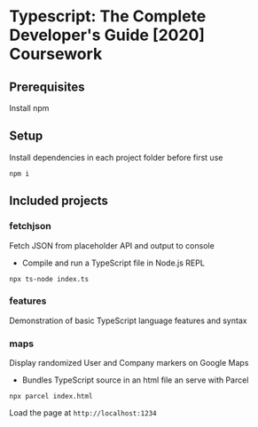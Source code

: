 # Typescript: The Complete Developer's Guide [2020] Coursework

## Prerequisites

Install npm

## Setup

Install dependencies in each project folder before first use

`npm i`

## Included projects

### fetchjson

Fetch JSON from placeholder API and output to console

- Compile and run a TypeScript file in Node.js REPL

`npx ts-node index.ts`

### features

Demonstration of basic TypeScript language features and syntax

### maps

Display randomized User and Company markers on Google Maps

- Bundles TypeScript source in an html file an serve with Parcel

`npx parcel index.html`

Load the page at `http://localhost:1234`

